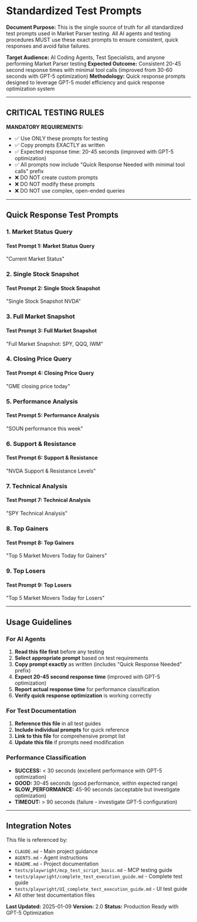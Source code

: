 # Standardized Test Prompts

**Document Purpose:** This is the single source of truth for all
standardized test prompts used in Market Parser testing. All AI agents
and testing procedures MUST use these exact prompts to ensure
consistent, quick responses and avoid false failures.

**Target Audience:** AI Coding Agents, Test Specialists, and anyone
performing Market Parser testing
**Expected Outcome:** Consistent 20-45 second response times with minimal
tool calls (improved from 30-60 seconds with GPT-5 optimization)
**Methodology:** Quick response prompts designed to leverage GPT-5 model
efficiency and quick response optimization system

---

## CRITICAL TESTING RULES

**MANDATORY REQUIREMENTS:**

- ✅ Use ONLY these prompts for testing
- ✅ Copy prompts EXACTLY as written
- ✅ Expected response time: 20-45 seconds (improved with GPT-5 optimization)
- ✅ All prompts now include "Quick Response Needed with minimal tool calls" prefix
- ❌ DO NOT create custom prompts
- ❌ DO NOT modify these prompts
- ❌ DO NOT use complex, open-ended queries

---

## Quick Response Test Prompts

### 1. Market Status Query

#### Test Prompt 1: Market Status Query

"Current Market Status"

### 2. Single Stock Snapshot

#### Test Prompt 2: Single Stock Snapshot

"Single Stock Snapshot NVDA"

### 3. Full Market Snapshot

#### Test Prompt 3: Full Market Snapshot

"Full Market Snapshot: SPY, QQQ, IWM"

### 4. Closing Price Query

#### Test Prompt 4: Closing Price Query

"GME closing price today"

### 5. Performance Analysis

#### Test Prompt 5: Performance Analysis

"SOUN performance this week"

### 6. Support & Resistance

#### Test Prompt 6: Support & Resistance

"NVDA Support & Resistance Levels"

### 7. Technical Analysis

#### Test Prompt 7: Technical Analysis

"SPY Technical Analysis"

### 8. Top Gainers

#### Test Prompt 8: Top Gainers

"Top 5 Market Movers Today for Gainers"

### 9. Top Losers

#### Test Prompt 9: Top Losers

"Top 5 Market Movers Today for Losers"

---

## Usage Guidelines

### For AI Agents

1. **Read this file first** before any testing
2. **Select appropriate prompt** based on test requirements
3. **Copy prompt exactly** as written (includes "Quick Response Needed" prefix)
4. **Expect 20-45 second response time** (improved with GPT-5 optimization)
5. **Report actual response time** for performance classification
6. **Verify quick response optimization** is working correctly

### For Test Documentation

1. **Reference this file** in all test guides
2. **Include individual prompts** for quick reference
3. **Link to this file** for comprehensive prompt list
4. **Update this file** if prompts need modification

### Performance Classification

- **SUCCESS:** < 30 seconds (excellent performance with GPT-5 optimization)
- **GOOD:** 30-45 seconds (good performance, within expected range)
- **SLOW_PERFORMANCE:** 45-90 seconds (acceptable but investigate optimization)
- **TIMEOUT:** > 90 seconds (failure - investigate GPT-5 configuration)

---

## Integration Notes

This file is referenced by:

- `CLAUDE.md` - Main project guidance
- `AGENTS.md` - Agent instructions
- `README.md` - Project documentation
- `tests/playwright/mcp_test_script_basic.md` - MCP testing guide
- `tests/playwright/complete_test_execution_guide.md` - Complete test
  guide
- `tests/playwright/UI_complete_test_execution_guide.md` - UI test guide
- All other test documentation files

**Last Updated:** 2025-01-09
**Version:** 2.0
**Status:** Production Ready with GPT-5 Optimization
